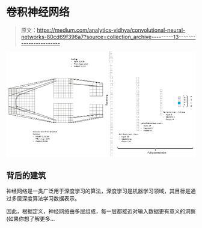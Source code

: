 # 卷积神经网络

> 原文：<https://medium.com/analytics-vidhya/convolutional-neural-networks-80cd69f396a7?source=collection_archive---------13----------------------->

![](img/34224651aedaa829d7474e9c4c9b4b11.png)

## 背后的建筑

神经网络是一类广泛用于深度学习的算法，深度学习是机器学习领域，其目标是通过多层深度算法学习数据表示。

因此，根据定义，神经网络由多层组成，每一层都接近对输入数据更有意义的洞察(如果你想了解更多…